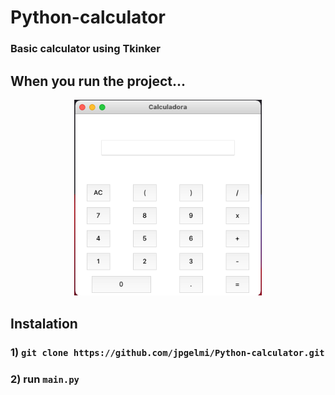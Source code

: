 # Python-calculator

### Basic calculator using Tkinker

## When you run the project...

<p align="center"><img width="300" src="https://github.com/jpgelmi/Python-calculator/blob/main/image.png" alt="Calculator image"></p>


## Instalation

### 1) `git clone https://github.com/jpgelmi/Python-calculator.git`
### 2) run `main.py`
